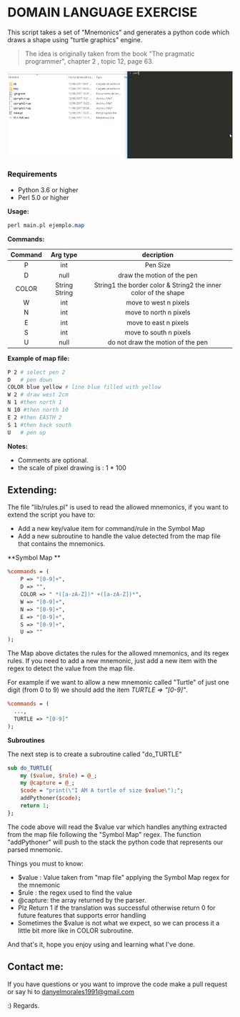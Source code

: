 # DOMAIN LANGUAGE EXERCISE

This script takes a set of  "Mnemonics" and generates a python code  which draws a shape  using "turtle graphics" engine. 



> The idea is originally taken from the book "The pragmatic programmer", chapter 2 , topic 12, page 63.



![assets/example.gif](assets/example.gif)

### Requirements

- Python 3.6 or higher 
- Perl 5.0 or higher



**Usage:**

```perl
perl main.pl ejemplo.map
```



**Commands:**

| Command |   Arg type    |                decription                |
| :-----: | :-----------: | :--------------------------------------: |
|    P    |      int      |                 Pen Size                 |
|    D    |     null      |        draw the motion of the pen        |
|  COLOR  | String String | String1 the border color & String2 the inner color of the shape |
|    W    |      int      |          move to west  n pixels          |
|    N    |      int      |          move to north n pixels          |
|    E    |      int      |          move to east n pixels           |
|    S    |      int      |          move to south n pixels          |
|    U    |     null      |    do not draw the motion of the pen     |



**Example of map file:**

```bash
P 2 # select pen 2
D   # pen down
COLOR blue yellow # line blue filled with yellow
W 2 # draw west 2cm
N 1 #then north 1
N 10 #then north 10
E 2 #then EASTH 2
S 1 #then back south
U   # pen up
```

**Notes:** 

* Comments are optional.
* the scale of pixel drawing is : 1 * 100 


## **Extending:**

The file "lib/rules.pl"  is used to read the allowed mnemonics, if you want to extend the script you have to:

- Add a new key/value item for command/rule in the Symbol Map
- Add a new subroutine to handle the value detected from the map file that contains the mnemonics.



**Symbol Map **

```perl
%commands = (
	P => "[0-9]+",
	D => "",
	COLOR => " *([a-zA-Z])* +([a-zA-Z])*",
	W => "[0-9]+",
	N => "[0-9]+",
	E => "[0-9]+", 
	S => "[0-9]+",
	U => ""
);
```

The Map above dictates the rules for the allowed mnemonics, and its regex rules. If you need to add a new mnemonic, just add a new item with the regex to detect the value from the map file. 



For example if we want to allow a new mnemonic called "Turtle" of just one digit (from 0 to 9) we should add the item *TURTLE => "[0-9]"*.

```perl
%commands = (
  ...,
  TURTLE => "[0-9]"
);
```


**Subroutines**

The next step is to create a subroutine called "do_TURTLE"

```perl
sub do_TURTLE{
	my ($value, $rule) = @_;
	my @capture = @_;
	$code = "print(\"I AM A turtle of size $value\");";
	addPythoner($code);
	return 1;
};
```

The code above will read the $value var which handles anything extracted from the map file following the "Symbol Map" regex.  The function "addPythoner" will push to the stack the python code that represents  our parsed mnemonic.



Things you must to know:

- $value :  Value taken from "map file" applying the Symbol Map regex for the mnemonic
- $rule : the regex used to find the value
- @capture: the array returned by the parser.
- Plz Return 1 if the translation was successful otherwise return 0 for future features that supports error handling
- Sometimes the $value is not what we expect, so we can process it a little bit more like in COLOR subroutine.



And that's it, hope you enjoy using and learning what I've done.



## Contact me:

If you have questions or you want to improve the code make a pull request or say hi to danyelmorales1991@gmail.com



:) Regards.